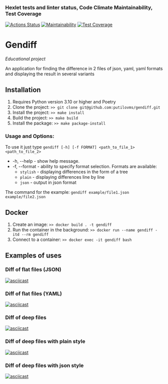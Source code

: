 ### Hexlet tests and linter status, Code Climate Maintainability, Test Coverage
[![Actions Status](https://github.com/putilovms/python-project-50/actions/workflows/hexlet-check.yml/badge.svg)](https://github.com/putilovms/python-project-50/actions)
[![Maintainability](https://api.codeclimate.com/v1/badges/5303df8bc4f4d733c7a6/maintainability)](https://codeclimate.com/github/putilovms/python-project-50/maintainability)
[![Test Coverage](https://api.codeclimate.com/v1/badges/5303df8bc4f4d733c7a6/test_coverage)](https://codeclimate.com/github/putilovms/python-project-50/test_coverage)
# Gendiff
*Educational project*

An application for finding the difference in 2 files of json, yaml, yaml formats and displaying the result in several variants

## Installation
1. Requires Python version 3.10 or higher and Poetry
2. Clone the project: `>> git clone git@github.com:putilovms/gendiff.git`
3. Install the project: `>> make install`
4. Build the project: `>> make build`
5. Install the package: `>> make package-install`

### Usage and Options:
To use it just type `gendiff [-h] [-f FORMAT] <path_to_file_1> <path_to_file_2>`

* -h, --help - show help message.
* -f, --format - ability to specify format selection. Formats are available:
  * `stylish` - displaying differences in the form of a tree
  * `plain` - displaying differences line by line
  * `json` - output in json format

The command for the example: `gendiff example/file1.json example/file2.json`

## Docker
1. Create an image: `>> docker build . -t gendiff`
2. Run the container in the background: `>> docker run --name gendiff -itd --rm gendiff`
3. Connect to a container: `>> docker exec -it gendiff bash`

## Examples of uses
### Diff of flat files (JSON)
[![asciicast](https://asciinema.org/a/y883XzL7Hyb8cqRXrJXJ02CzI.svg)](https://asciinema.org/a/y883XzL7Hyb8cqRXrJXJ02CzI)
### Diff of flat files (YAML)
[![asciicast](https://asciinema.org/a/l7EZhGtKDNHAqiVdstUjr2J6e.svg)](https://asciinema.org/a/l7EZhGtKDNHAqiVdstUjr2J6e)
### Diff of deep files
[![asciicast](https://asciinema.org/a/rjQGoPbh9FlFMIS2p20Gjgqap.svg)](https://asciinema.org/a/rjQGoPbh9FlFMIS2p20Gjgqap)
### Diff of deep files with plain style
[![asciicast](https://asciinema.org/a/xHvBMNvqq0LXa5Lu1eIdzJiyw.svg)](https://asciinema.org/a/xHvBMNvqq0LXa5Lu1eIdzJiyw)
### Diff of deep files with json style
[![asciicast](https://asciinema.org/a/EgToweP5iXH1M11ZSdgqt5Riw.svg)](https://asciinema.org/a/EgToweP5iXH1M11ZSdgqt5Riw)
